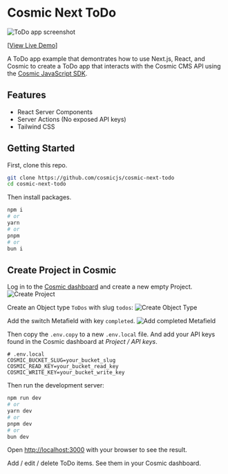 # Cosmic Next ToDo
![ToDo app screenshot](https://imgix.cosmicjs.com/49e208e0-1611-11ef-9eca-7d347081a9fb-CleanShot-2024-05-19-at-11.54.322x.png)

[[View Live Demo](https://cosmic-next-todo.vercel.app/)]

A ToDo app example that demontrates how to use Next.js, React, and Cosmic to create a ToDo app that interacts with the Cosmic CMS API using the [Cosmic JavaScript SDK](https://www.npmjs.com/package/@cosmicjs/sdk).

## Features

- React Server Components
- Server Actions (No exposed API keys)
- Tailwind CSS

## Getting Started

First, clone this repo.

```bash
git clone https://github.com/cosmicjs/cosmic-next-todo
cd cosmic-next-todo
```

Then install packages.

```bash
npm i
# or
yarn
# or
pnpm
# or
bun i
```

## Create Project in Cosmic

Log in to the [Cosmic dashboard](https://app.cosmicjs.com/) and create a new empty Project.
![Create Project](https://imgix.cosmicjs.com/8e311430-0bd7-11ef-9eca-7d347081a9fb-create-new-project.png?w=2000&auto=forat,compression)

Create an Object type `ToDos` with slug `todos`:
![Create Object Type](https://imgix.cosmicjs.com/e457e220-160f-11ef-9eca-7d347081a9fb-CleanShot-2024-05-19-at-11.44.112x.png?w=2000&auto=forat,compression)

Add the switch Metafield with key `completed`.
![Add completed Metafield](https://imgix.cosmicjs.com/e5873a60-160f-11ef-9eca-7d347081a9fb-CleanShot-2024-05-19-at-11.43.322x.png?w=2000&auto=forat,compression)

Then copy the `.env.copy` to a new `.env.local` file. And add your API keys found in the Cosmic dashboard at _Project / API keys_.

```
# .env.local
COSMIC_BUCKET_SLUG=your_bucket_slug
COSMIC_READ_KEY=your_bucket_read_key
COSMIC_WRITE_KEY=your_bucket_write_key
```

Then run the development server:

```bash
npm run dev
# or
yarn dev
# or
pnpm dev
# or
bun dev
```

Open [http://localhost:3000](http://localhost:3000) with your browser to see the result.

Add / edit / delete ToDo items. See them in your Cosmic dashboard.
